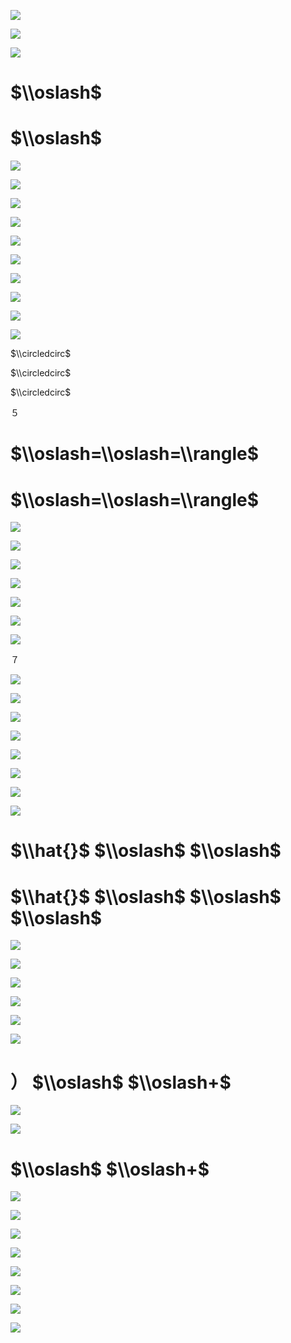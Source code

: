![](https://www.nta.go.jp/tmp/c15326f9-8de3-48a9-a271-07b0d406dda5/images/e3d4815ee819dabf13a8210dfe00b59582e4be18b5c2af5db6ebc39a4b423919.jpg)

![](https://www.nta.go.jp/tmp/c15326f9-8de3-48a9-a271-07b0d406dda5/images/70bff317beb59a51fe7fd09e4b98e325eccdaea23af2c5847a6f7d180b43d8ed.jpg)

![](https://www.nta.go.jp/tmp/c15326f9-8de3-48a9-a271-07b0d406dda5/images/4186a8474f232a4954044f67bca494503a2bd9edaa4b534cc7e4645ac26b0881.jpg)

# $\\oslash$

# $\\oslash$

![](https://www.nta.go.jp/tmp/c15326f9-8de3-48a9-a271-07b0d406dda5/images/dc8b22f5aaa2d528a98b855aae362cf2c4c8f900c30ed84cb89468159018b9bb.jpg)

![](https://www.nta.go.jp/tmp/c15326f9-8de3-48a9-a271-07b0d406dda5/images/6c023a3ef18ef573282a765e3e9658a1807be8b321af41aad431dbffac66d502.jpg)

![](https://www.nta.go.jp/tmp/c15326f9-8de3-48a9-a271-07b0d406dda5/images/8dba05ca073b708cc4fa0fb12c01dc885b52ed43766fabca72694ea011c08dc5.jpg)

![](https://www.nta.go.jp/tmp/c15326f9-8de3-48a9-a271-07b0d406dda5/images/5df33302d777e821f3567673994e468676fb7bb7901c3cef58f28a9bd44aa2e2.jpg)

![](https://www.nta.go.jp/tmp/c15326f9-8de3-48a9-a271-07b0d406dda5/images/26ec5eaf5f51ed856c1ca718a39646c2bc52644eb8dfc1cd5b86458eebe85447.jpg)

![](https://www.nta.go.jp/tmp/c15326f9-8de3-48a9-a271-07b0d406dda5/images/87d93f6cf21a7d1d31650a98ba48089b76fd6765199d85016038c5f38b739622.jpg)

![](https://www.nta.go.jp/tmp/c15326f9-8de3-48a9-a271-07b0d406dda5/images/3d2557e725509334fef24cb0945e5d6e74d4ed74681256f2dee733dfe4c284b6.jpg)

![](https://www.nta.go.jp/tmp/c15326f9-8de3-48a9-a271-07b0d406dda5/images/6d94684a5fb56d146ed227bae164539596871ccd171a6b83a0853e30e59e8ff7.jpg)

![](https://www.nta.go.jp/tmp/c15326f9-8de3-48a9-a271-07b0d406dda5/images/12be59e5e3dfd7b9e4f61f95dbca79bfe15b1f19db3d5edd1cba8ab6896ddfe7.jpg)

![](https://www.nta.go.jp/tmp/c15326f9-8de3-48a9-a271-07b0d406dda5/images/b9be41e9d53def895bd365dbc6e028a5de3c74f0af2a9dff85644588db7cfc21.jpg)

$\\circledcirc$

$\\circledcirc$

$\\circledcirc$

５

# $\\oslash=\\oslash=\\rangle$

# $\\oslash=\\oslash=\\rangle$

![](https://www.nta.go.jp/tmp/c15326f9-8de3-48a9-a271-07b0d406dda5/images/38fb7b4d6beb59f29926d81ce883ecb4f51c95bf731aca28de1ab8821f3703b3.jpg)

![](https://www.nta.go.jp/tmp/c15326f9-8de3-48a9-a271-07b0d406dda5/images/3636d7cb96fafc9ba1cae1cd33dfdb631430677dff674841e682e1fe395b65f6.jpg)

![](https://www.nta.go.jp/tmp/c15326f9-8de3-48a9-a271-07b0d406dda5/images/e8f1cea8c1b5911fc2a5324b8482314400e64c707f9ebfdc14f5d9e9625d0818.jpg)

![](https://www.nta.go.jp/tmp/c15326f9-8de3-48a9-a271-07b0d406dda5/images/c6869993b8d8fa33ea2456063e0d705a13271623a29aea6f045eed96b2e39802.jpg)

![](https://www.nta.go.jp/tmp/c15326f9-8de3-48a9-a271-07b0d406dda5/images/472d2a80a040ecbd3501435c368256c20d2cacf3e3771e7cfdc63548f889480c.jpg)

![](https://www.nta.go.jp/tmp/c15326f9-8de3-48a9-a271-07b0d406dda5/images/dddc05eba3c9d0f11230dac5fa6dc29b0bd04b0572472651166e0e90d34a9eb4.jpg)

![](https://www.nta.go.jp/tmp/c15326f9-8de3-48a9-a271-07b0d406dda5/images/f4cb8f73a200c87efbabcfbb25a8e832f82d39ab2d466a657f9e6b8608521dfd.jpg)

７

![](https://www.nta.go.jp/tmp/c15326f9-8de3-48a9-a271-07b0d406dda5/images/d952015b7524bc1a2edef6bde850412d98a98147a54f08f8c64511847a61fd22.jpg)

![](https://www.nta.go.jp/tmp/c15326f9-8de3-48a9-a271-07b0d406dda5/images/851450482e577e2550a6634f0fc83256c5a776b0909e22601eea2d28d7086db9.jpg)

![](https://www.nta.go.jp/tmp/c15326f9-8de3-48a9-a271-07b0d406dda5/images/93a9b88e7f417d01daad6dac9e62603a858c85fbe89daf7ecbf584974e95038f.jpg)

![](https://www.nta.go.jp/tmp/c15326f9-8de3-48a9-a271-07b0d406dda5/images/49f5664722afa4d6e6446bcb667fac080bbe520297e4bf27ef1a72fbc342be32.jpg)

![](https://www.nta.go.jp/tmp/c15326f9-8de3-48a9-a271-07b0d406dda5/images/b3aec9656847f2f532666a97734aa8af9de843aceffd38c10684be0b998f2e0c.jpg)

![](https://www.nta.go.jp/tmp/c15326f9-8de3-48a9-a271-07b0d406dda5/images/25dfc93366becdd5b48d9b6e2af7fc8e5bad16d50b135b2077ea2a6b685b7d38.jpg)

![](https://www.nta.go.jp/tmp/c15326f9-8de3-48a9-a271-07b0d406dda5/images/9db70dfb0d98c0b4d29e4fc00991c8f0494371d6aacfc89db76cc87f83ef51fb.jpg)

![](https://www.nta.go.jp/tmp/c15326f9-8de3-48a9-a271-07b0d406dda5/images/93f5fc4315dfc81f3d7da5f096bd9404fc7391dd540f9d6788a450f371270974.jpg)

# $\\hat{}$ $\\oslash$ $\\oslash$

# $\\hat{}$ $\\oslash$ $\\oslash$ $\\oslash$

![](https://www.nta.go.jp/tmp/c15326f9-8de3-48a9-a271-07b0d406dda5/images/6b3237e7ca234eb18fd4d2fdbd7a5df9f4ef42f217c2cebdab411e6383c2a94e.jpg)

![](https://www.nta.go.jp/tmp/c15326f9-8de3-48a9-a271-07b0d406dda5/images/fd2a0e29351d176caf78bc157950bf19c9337641f1a2eadab9b234e3130dd7e2.jpg)

![](https://www.nta.go.jp/tmp/c15326f9-8de3-48a9-a271-07b0d406dda5/images/ed43098839a9a0989ac309b7ecb54b81fd0690c2d34d84595bef1088d09fada3.jpg)

![](https://www.nta.go.jp/tmp/c15326f9-8de3-48a9-a271-07b0d406dda5/images/8a8af243ba0d16f69888e27c735399df51d58344e50a828d58a3b2993226f2a8.jpg)

![](https://www.nta.go.jp/tmp/c15326f9-8de3-48a9-a271-07b0d406dda5/images/55e99ca624388ae187f7f7733b8ee0bf6a4c20d920f352dc0002eca780d0ac89.jpg)

![](https://www.nta.go.jp/tmp/c15326f9-8de3-48a9-a271-07b0d406dda5/images/a801422f9bc61b2addd9594da305eace2730330d25c9b71181861d310ed13536.jpg)

# ） $\\oslash$ $\\oslash+$

![](https://www.nta.go.jp/tmp/c15326f9-8de3-48a9-a271-07b0d406dda5/images/756e1bab56ee7ce5bc3a449ffea85b36f19a718274e9721293887701598b0ea4.jpg)

![](https://www.nta.go.jp/tmp/c15326f9-8de3-48a9-a271-07b0d406dda5/images/b0b5752a66c79dddd36f10a0074296477cd3f68781086b4922e92d5aee05984b.jpg)

# $\\oslash$ $\\oslash+$

![](https://www.nta.go.jp/tmp/c15326f9-8de3-48a9-a271-07b0d406dda5/images/37471c63f5d47ca311824002cd8d90e4a38e20ed66d25075149b296c5ecec76c.jpg)

![](https://www.nta.go.jp/tmp/c15326f9-8de3-48a9-a271-07b0d406dda5/images/3dabf27bd955a8d24e869fbb2e90828afe12029bed57ded8fa944774a8ce27d8.jpg)

![](https://www.nta.go.jp/tmp/c15326f9-8de3-48a9-a271-07b0d406dda5/images/ab08ca514ca17fd0be5d26dd7f9007e27836058ecfe5edc8df1018ca339978c0.jpg)

![](https://www.nta.go.jp/tmp/c15326f9-8de3-48a9-a271-07b0d406dda5/images/b2650db2cbfe576fbe95115a570a93000ac727f1548523bde70787d07fadc510.jpg)

![](https://www.nta.go.jp/tmp/c15326f9-8de3-48a9-a271-07b0d406dda5/images/200d27361ad504526681644c4111e3b442c63c7fbd64bd72b6547df7931c6832.jpg)

![](https://www.nta.go.jp/tmp/c15326f9-8de3-48a9-a271-07b0d406dda5/images/8712541693f03b167fd9eb2fe888e1d5ffdb3b5f49fe4b1f16ab67211e7122d7.jpg)

![](https://www.nta.go.jp/tmp/c15326f9-8de3-48a9-a271-07b0d406dda5/images/fbd6073111d9a08786029ba659b3a9a30c569e1858498f37961dd90469cc8aa6.jpg)

![](https://www.nta.go.jp/tmp/c15326f9-8de3-48a9-a271-07b0d406dda5/images/a49cfedebc8336dda29790375d590cf3511429742d0fcf241f0384fe547f5ba9.jpg)